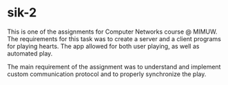 # sik-2

This is one of the assignments for Computer Networks course @ MIMUW. The requirements for this task was to create a server and a client programs for playing hearts. The app allowed for both user playing, as well as automated play. 

The main requirement of the assignment was to understand and implement custom communication protocol and to properly synchronize the play.
